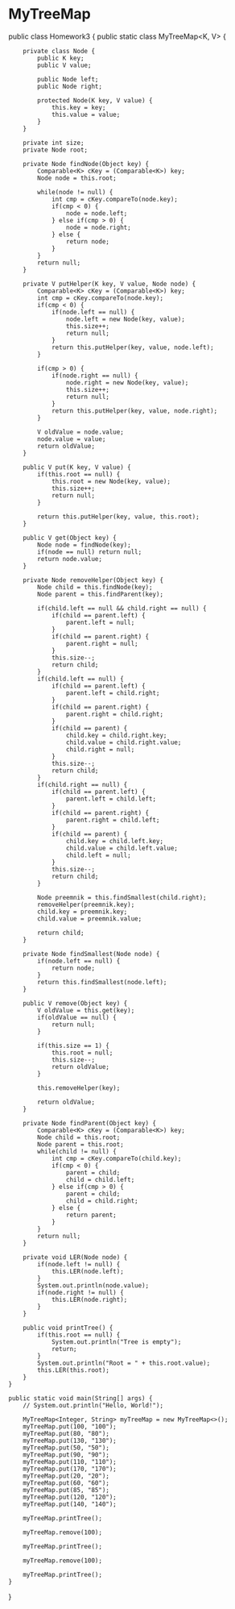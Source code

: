 # MyTreeMap
public class Homework3 {
    public static class MyTreeMap<K, V> {

        private class Node {
            public K key;
            public V value;

            public Node left;
            public Node right;

            protected Node(K key, V value) {
                this.key = key;
                this.value = value;
            }
        }

        private int size;
        private Node root;

        private Node findNode(Object key) {
            Comparable<K> cKey = (Comparable<K>) key;
            Node node = this.root;

            while(node != null) {
                int cmp = cKey.compareTo(node.key);
                if(cmp < 0) {
                    node = node.left;
                } else if(cmp > 0) {
                    node = node.right;
                } else {
                    return node;
                }
            }
            return null;
        }

        private V putHelper(K key, V value, Node node) {
            Comparable<K> cKey = (Comparable<K>) key;
            int cmp = cKey.compareTo(node.key);
            if(cmp < 0) {
                if(node.left == null) {
                    node.left = new Node(key, value);
                    this.size++;
                    return null;
                }
                return this.putHelper(key, value, node.left);
            }

            if(cmp > 0) {
                if(node.right == null) {
                    node.right = new Node(key, value);
                    this.size++;
                    return null;
                }
                return this.putHelper(key, value, node.right);
            }

            V oldValue = node.value;
            node.value = value;
            return oldValue;
        }

        public V put(K key, V value) {
            if(this.root == null) {
                this.root = new Node(key, value);
                this.size++;
                return null;
            }

            return this.putHelper(key, value, this.root);
        }

        public V get(Object key) {
            Node node = findNode(key);
            if(node == null) return null;
            return node.value;
        }

        private Node removeHelper(Object key) {
            Node child = this.findNode(key);
            Node parent = this.findParent(key);

            if(child.left == null && child.right == null) {
                if(child == parent.left) {
                    parent.left = null;
                }
                if(child == parent.right) {
                    parent.right = null;
                }
                this.size--;
                return child;
            }
            if(child.left == null) {
                if(child == parent.left) {
                    parent.left = child.right;
                }
                if(child == parent.right) {
                    parent.right = child.right;
                }
                if(child == parent) {
                    child.key = child.right.key;
                    child.value = child.right.value;
                    child.right = null;
                }
                this.size--;
                return child;
            }
            if(child.right == null) {
                if(child == parent.left) {
                    parent.left = child.left;
                }
                if(child == parent.right) {
                    parent.right = child.left;
                }
                if(child == parent) {
                    child.key = child.left.key;
                    child.value = child.left.value;
                    child.left = null;
                }
                this.size--;
                return child;
            }

            Node preemnik = this.findSmallest(child.right);
            removeHelper(preemnik.key);
            child.key = preemnik.key;
            child.value = preemnik.value;

            return child;
        }

        private Node findSmallest(Node node) {
            if(node.left == null) {
                return node;
            }
            return this.findSmallest(node.left);
        }

        public V remove(Object key) {
            V oldValue = this.get(key);
            if(oldValue == null) {
                return null;
            }

            if(this.size == 1) {
                this.root = null;
                this.size--;
                return oldValue;
            }

            this.removeHelper(key);

            return oldValue;
        }

        private Node findParent(Object key) {
            Comparable<K> cKey = (Comparable<K>) key;
            Node child = this.root;
            Node parent = this.root;
            while(child != null) {
                int cmp = cKey.compareTo(child.key);
                if(cmp < 0) {
                    parent = child;
                    child = child.left;
                } else if(cmp > 0) {
                    parent = child;
                    child = child.right;
                } else {
                    return parent;
                }
            }
            return null;
        }

        private void LER(Node node) {
            if(node.left != null) {
                this.LER(node.left);
            }
            System.out.println(node.value);
            if(node.right != null) {
                this.LER(node.right);
            }
        }

        public void printTree() {
            if(this.root == null) {
                System.out.println("Tree is empty");
                return;
            }
            System.out.println("Root = " + this.root.value);
            this.LER(this.root);
        }
    }

    public static void main(String[] args) {
        // System.out.println("Hello, World!");

        MyTreeMap<Integer, String> myTreeMap = new MyTreeMap<>();
        myTreeMap.put(100, "100");
        myTreeMap.put(80, "80");
        myTreeMap.put(130, "130");
        myTreeMap.put(50, "50");
        myTreeMap.put(90, "90");
        myTreeMap.put(110, "110");
        myTreeMap.put(170, "170");
        myTreeMap.put(20, "20");
        myTreeMap.put(60, "60");
        myTreeMap.put(85, "85");
        myTreeMap.put(120, "120");
        myTreeMap.put(140, "140");

        myTreeMap.printTree();

        myTreeMap.remove(100);

        myTreeMap.printTree();

        myTreeMap.remove(100);

        myTreeMap.printTree();
    }
}
